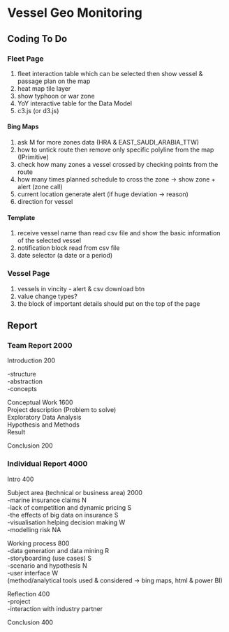 # Vessel Geo Monitoring

## Coding To Do

### Fleet Page  

1. fleet interaction table which can be selected then show vessel & passage plan on the map  
2. heat map tile layer  
3. show typhoon or war zone
4. YoY interactive table for the Data Model
5. c3.js (or d3.js)  

#### Bing Maps  

1. ask M for more zones data (HRA & EAST_SAUDI_ARABIA_TTW)  
2. how to untick route then remove only specific polyline from the map (IPrimitive)  
3. check how many zones a vessel crossed by checking points from the route  
4. how many times planned schedule to cross the zone -> show zone + alert (zone call)  
5. current location generate alert (if huge deviation -> reason)  
6. direction for vessel  

#### Template

1. receive vessel name than read csv file and show the basic information of the selected vessel  
2. notification block read from csv file  
3. date selector (a date or a period)  

### Vessel Page

1. vessels in vincity - alert & csv download btn  
2. value change types?  
3. the block of important details should put on the top of the page  

## Report

### Team Report 2000

Introduction 200  

-structure  
-abstraction  
-concepts

Conceptual Work 1600  
Project description (Problem to solve)  
Exploratory Data Analysis  
Hypothesis and Methods  
Result  

Conclusion 200  

### Individual Report 4000

Intro 400  

Subject area (technical or business area) 2000  
  -marine insurance claims N  
  -lack of competition and dynamic pricing S  
  -the effects of big data on insurance S  
  -visualisation helping decision making W   
  -modelling risk  NA
  
Working process 800  
  -data generation and data mining R  
  -storyboarding (use cases) S  
  -scenario and hypothesis N  
  -user interface W  
  (method/analytical tools used & considered -> bing maps, html & power BI)  
  
Reflection 400  
  -project  
  -interaction with industry partner  
  
Conclusion 400  

